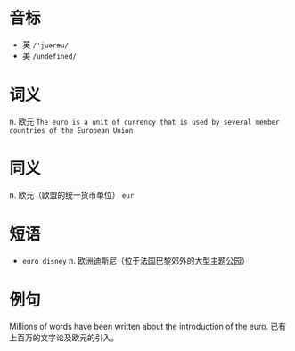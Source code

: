 # 音标

- 英 `/'juərəu/`
- 美 `/undefined/`

# 词义

n. 欧元
`The euro is a unit of currency that is used by several member countries of the European Union`

# 同义

n. 欧元（欧盟的统一货币单位）
`eur`

# 短语

- `euro disney` n. 欧洲迪斯尼（位于法国巴黎郊外的大型主题公园）

# 例句

Millions of words have been written about the introduction of the euro.
已有上百万的文字论及欧元的引入。


